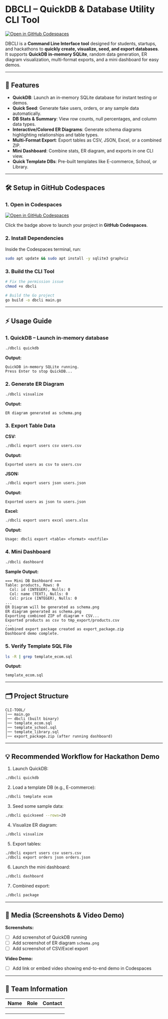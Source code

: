 # DBCLI – QuickDB & Database Utility CLI Tool

[![Open in GitHub Codespaces](https://github.com/codespaces/badge.svg)](https://codespaces.new/Jeewant-Balyan/CLI-TOOL)

DBCLI is a **Command Line Interface tool** designed for students, startups, and hackathons to **quickly create, visualize, seed, and export databases**. It supports **QuickDB in-memory SQLite**, random data generation, ER diagram visualization, multi-format exports, and a mini dashboard for easy demos.

---

## 🌟 Features

* **QuickDB**: Launch an in-memory SQLite database for instant testing or demos.
* **Quick Seed**: Generate fake users, orders, or any sample data automatically.
* **DB Stats & Summary**: View row counts, null percentages, and column data types.
* **Interactive/Colored ER Diagrams**: Generate schema diagrams highlighting relationships and table types.
* **Multi-Format Export**: Export tables as CSV, JSON, Excel, or a combined ZIP.
* **Mini Dashboard**: Combine stats, ER diagram, and exports in one CLI view.
* **Quick Template DBs**: Pre-built templates like E-commerce, School, or Library.

---

## 🛠️ Setup in GitHub Codespaces

### 1. Open in Codespaces
[![Open in GitHub Codespaces](https://github.com/codespaces/badge.svg)](https://codespaces.new/Jeewant-Balyan/CLI-TOOL)

Click the badge above to launch your project in **GitHub Codespaces**.

### 2. Install Dependencies

Inside the Codespaces terminal, run:

```bash
sudo apt update && sudo apt install -y sqlite3 graphviz
```

### 3. Build the CLI Tool

```bash
# Fix the permission issue
chmod +x dbcli

# Build the Go project
go build -o dbcli main.go
```

---

## ⚡ Usage Guide

### 1. QuickDB – Launch in-memory database

```bash
./dbcli quickdb
```

**Output:**

```
QuickDB in-memory SQLite running.
Press Enter to stop QuickDB...
```

### 2. Generate ER Diagram

```bash
./dbcli visualize
```

**Output:**

```
ER diagram generated as schema.png
```

### 3. Export Table Data

**CSV:**

```bash
./dbcli export users csv users.csv
```

**Output:**

```
Exported users as csv to users.csv
```

**JSON:**

```bash
./dbcli export users json users.json
```

**Output:**

```
Exported users as json to users.json
```

**Excel:**

```bash
./dbcli export users excel users.xlsx
```

**Output:**

```
Usage: dbcli export <table> <format> <outfile>
```

### 4. Mini Dashboard

```bash
./dbcli dashboard
```

**Sample Output:**

```
=== Mini DB Dashboard ===
Table: products, Rows: 0
  Col: id (INTEGER), Nulls: 0
  Col: name (TEXT), Nulls: 0
  Col: price (INTEGER), Nulls: 0
...
ER Diagram will be generated as schema.png
ER diagram generated as schema.png
Exporting combined ZIP of diagram + CSV...
Exported products as csv to tmp_export/products.csv
...
Combined export package created as export_package.zip
Dashboard demo complete.
```

### 5. Verify Template SQL File

```bash
ls -R | grep template_ecom.sql
```

**Output:**

```
template_ecom.sql
```

---

## 🗂️ Project Structure

```
CLI-TOOL/
│── main.go
│── dbcli (built binary)
│── template_ecom.sql
│── template_school.sql
│── template_library.sql
│── export_package.zip (after running dashboard)
```

---

## 💡 Recommended Workflow for Hackathon Demo

1. Launch QuickDB:

```bash
./dbcli quickdb
```

2. Load a template DB (e.g., E-commerce):

```bash
./dbcli template ecom
```

3. Seed some sample data:

```bash
./dbcli quickseed --rows=20
```

4. Visualize ER diagram:

```bash
./dbcli visualize
```

5. Export tables:

```bash
./dbcli export users csv users.csv
./dbcli export orders json orders.json
```

6. Launch the mini dashboard:

```bash
./dbcli dashboard
```

7. Combined export:

```bash
./dbcli package
```

---

## 📸 Media (Screenshots & Video Demo)

**Screenshots:**

* [ ] Add screenshot of QuickDB running
* [ ] Add screenshot of ER diagram `schema.png`
* [ ] Add screenshot of CSV/Excel export

**Video Demo:**

* [ ] Add link or embed video showing end-to-end demo in Codespaces

---

## 👥 Team Information

| Name | Role | Contact |
| ---- | ---- | ------- |
|      |      |         |
|      |      |         |
|      |      |         |


